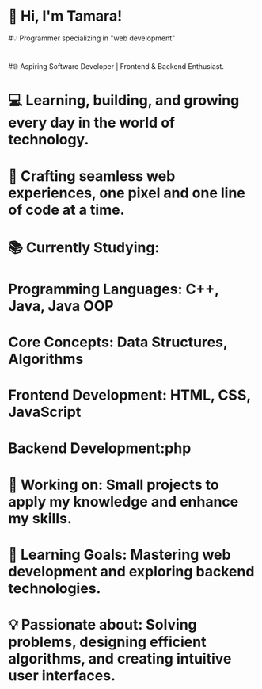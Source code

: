 # 👋 Hi, I'm Tamara!
#💡 Programmer specializing in "web development"
#
#🌐 Aspiring Software Developer | Frontend & Backend Enthusiast.
# 💻 Learning, building, and growing every day in the world of technology.
# 🌟 Crafting seamless web experiences, one pixel and one line of code at a time.

# 📚 Currently Studying:
# Programming Languages: C++, Java, Java OOP
# Core Concepts: Data Structures, Algorithms
# Frontend Development: HTML, CSS, JavaScript
# Backend Development:php
#
# 🔭 Working on: Small projects to apply my knowledge and enhance my skills.
# 🌱 Learning Goals: Mastering web development and exploring backend technologies.
# 💡 Passionate about: Solving problems, designing efficient algorithms, and creating intuitive user interfaces.








